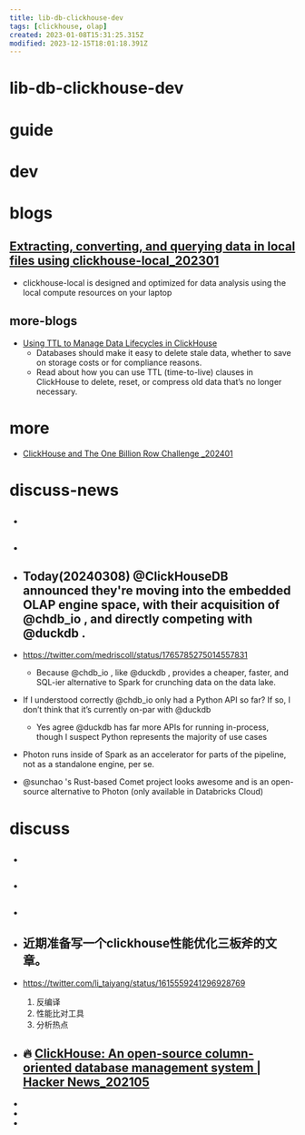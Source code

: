 ```yaml
---
title: lib-db-clickhouse-dev
tags: [clickhouse, olap]
created: 2023-01-08T15:31:25.315Z
modified: 2023-12-15T18:01:18.391Z
---
```


# lib-db-clickhouse-dev

# guide

# dev

# blogs

## [Extracting, converting, and querying data in local files using clickhouse-local_202301](https://clickhouse.com/blog/extracting-converting-querying-local-files-with-sql-clickhouse-local)

- clickhouse-local is designed and optimized for data analysis using the local compute resources on your laptop

## more-blogs

- [Using TTL to Manage Data Lifecycles in ClickHouse](https://clickhouse.com/blog/using-ttl-to-manage-data-lifecycles-in-clickhouse)
  - Databases should make it easy to delete stale data, whether to save on storage costs or for compliance reasons.
  - Read about how you can use TTL (time-to-live) clauses in ClickHouse to delete, reset, or compress old data that’s no longer necessary.
# more
- [ClickHouse and The One Billion Row Challenge _202401](https://clickhouse.com/blog/clickhouse-one-billion-row-challenge?utm_source=twitter&utm_medium=social&utm_campaign=blog)
# discuss-news
- ## 

- ## 

- ## Today(20240308) @ClickHouseDB announced they're moving into the embedded OLAP engine space, with their acquisition of @chdb_io , and directly competing with @duckdb .
- https://twitter.com/medriscoll/status/1765785275014557831
  - Because @chdb_io , like @duckdb , provides a cheaper, faster, and SQL-ier alternative to Spark for crunching data on the data lake.
- If I understood correctly @chdb_io only had a Python API so far? If so, I don’t think that it’s currently on-par with @duckdb
  - Yes agree @duckdb has far more APIs for running in-process, though I suspect Python represents the majority of use cases

- Photon runs inside of Spark as an accelerator for parts of the pipeline, not as a standalone engine, per se.

- @sunchao 's Rust-based Comet project looks awesome and is an open-source alternative to Photon (only available in Databricks Cloud)
# discuss
- ## 

- ## 

- ## 

- ## 近期准备写一个clickhouse性能优化三板斧的文章。
- https://twitter.com/li_taiyang/status/1615559241296928769
  1. 反编译
  2. 性能比对工具
  3. 分析热点

- ## 🔥 [ClickHouse: An open-source column-oriented database management system | Hacker News_202105](https://news.ycombinator.com/item?id=27310247)
- 
- 
- 
